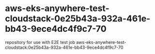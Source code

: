 # aws-eks-anywhere-test-cloudstack-0e25b43a-932a-461e-bb43-9ece4dc4f9c7-70
repository for use with E2E test job aws-eks-anywhere-test-cloudstack:0e25b43a-932a-461e-bb43-9ece4dc4f9c7-70
